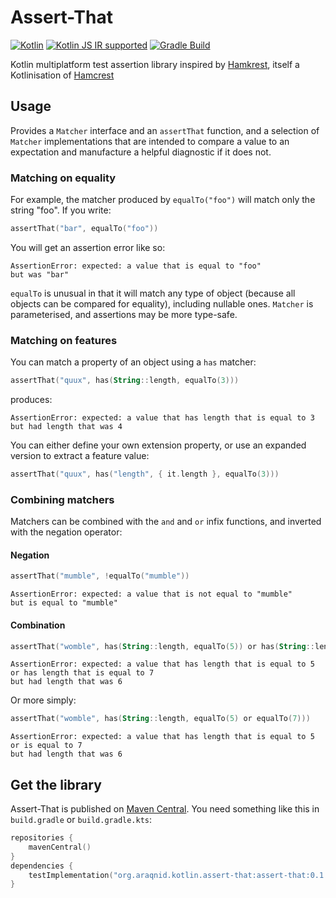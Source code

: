# Assert-That

[ ![Kotlin](https://img.shields.io/badge/kotlin-1.4.30-blue.svg)](http://kotlinlang.org)
[![Kotlin JS IR supported](https://img.shields.io/badge/Kotlin%2FJS-IR%20supported-yellow)](https://kotl.in/jsirsupported)
[![Gradle Build](https://github.com/araqnid/assert-that/actions/workflows/gradle-build.yml/badge.svg)](https://github.com/araqnid/assert-that/actions/workflows/gradle-build.yml)

Kotlin multiplatform test assertion library inspired by [Hamkrest](https://github.com/npryce/hamkrest), itself
a Kotlinisation of [Hamcrest](https://github.com/hamcrest/JavaHamcrest)

## Usage

Provides a `Matcher` interface and an `assertThat` function, and a selection of `Matcher` implementations that
are intended to compare a value to an expectation and manufacture a helpful diagnostic if it does not.

### Matching on equality

For example, the matcher produced by `equalTo("foo")` will match only the string "foo". If you write:

```kotlin
assertThat("bar", equalTo("foo"))
```

You will get an assertion error like so:

```
AssertionError: expected: a value that is equal to "foo"
but was "bar"
```

`equalTo` is unusual in that it will match any type of object (because all objects can be compared for equality),
including nullable ones. `Matcher` is parameterised, and assertions may be more type-safe.

### Matching on features

You can match a property of an object using a `has` matcher:

```kotlin
assertThat("quux", has(String::length, equalTo(3)))
```

produces:

```
AssertionError: expected: a value that has length that is equal to 3
but had length that was 4
```

You can either define your own extension property, or use an expanded version to extract
a feature value:

```kotlin
assertThat("quux", has("length", { it.length }, equalTo(3)))
```

### Combining matchers

Matchers can be combined with the `and` and `or` infix functions, and inverted with the
negation operator:

#### Negation

```kotlin
assertThat("mumble", !equalTo("mumble"))
```

```
AssertionError: expected: a value that is not equal to "mumble"
but is equal to "mumble"
```

#### Combination

```kotlin
assertThat("womble", has(String::length, equalTo(5)) or has(String::length, equalTo(7)))
```

```
AssertionError: expected: a value that has length that is equal to 5 or has length that is equal to 7
but had length that was 6
```

Or more simply:

```kotlin
assertThat("womble", has(String::length, equalTo(5) or equalTo(7)))
```

```
AssertionError: expected: a value that has length that is equal to 5 or is equal to 7
but had length that was 6
```

Get the library
---------------

Assert-That is published on [Maven Central](https://search.maven.org). You need something like this in
`build.gradle` or `build.gradle.kts`:

```kotlin
repositories {
    mavenCentral()
}
dependencies {
    testImplementation("org.araqnid.kotlin.assert-that:assert-that:0.1.1")
}
```
